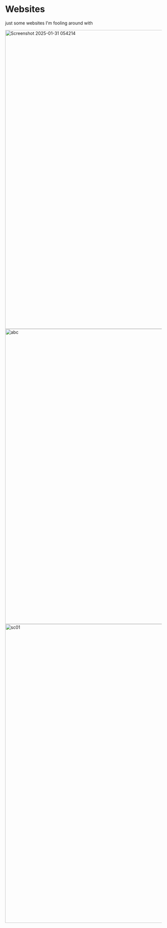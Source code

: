 # Websites
just some websites I'm fooling around with


<img width="959" alt="Screenshot 2025-01-31 054214" src="https://github.com/user-attachments/assets/13f9a1c0-bda3-4f4d-a850-45c1ac7f8447" />

<img width="947" alt="abc" src="https://github.com/user-attachments/assets/9fb268a4-7b7f-46d5-a791-311759f642ab" />

<img width="959" alt="sc01" src="https://github.com/user-attachments/assets/2fb2b3e5-ba31-4876-b49b-7c8e835bbdb4" />

